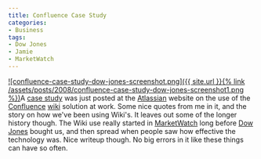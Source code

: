 ```yaml
---
title: Confluence Case Study
categories:
- Business
tags:
- Dow Jones
- Jamie
- MarketWatch
---
```


[![confluence-case-study-dow-jones-screenshot.png]({{ site.url }}{% link /assets/posts/2008/confluence-case-study-dow-jones-screenshot1.png %})](http://www.atlassian.com/software/confluence/casestudies/dowjones.jsp)A [case study](http://www.atlassian.com/software/confluence/casestudies/dowjones.jsp) was just posted at the [Atlassian](http://www.atlassian.com/) website on the use of the [Confluence](http://www.atlassian.com/software/confluence/) [wiki](http://en.wikipedia.org/wiki/Wiki) solution at work. Some nice quotes from me in it, and the story on how we've been using Wiki's. It leaves out some of the longer history though. The Wiki use really started in [MarketWatch](http://www.marketwatch.com/) long before [Dow Jones](http://www.dowjones.com/) bought us, and then spread when people saw how effective the technology was.
Nice writeup though. No big errors in it like these things can have so often.
